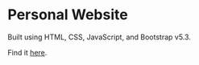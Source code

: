# Personal Website
Built using HTML, CSS, JavaScript, and Bootstrap v5.3.

Find it [here](https://tanya-sonker.github.io/).
